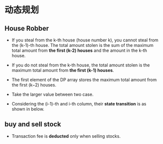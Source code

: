 # 动态规划

## House Robber

- If you steal from the k-th house (house number k), you cannot steal from the (k-1)-th house. The total amount stolen is the sum of the maximum total amount from **the first (k-2) houses** and the amount in the k-th house.

- If you do not steal from the k-th house, the total amount stolen is the maximum total amount from **the first (k-1) houses**.

- The first element of the DP array stores the maximum total amount from the first (k−2) houses.

- Take the larger value between two case.

- Considering the (i-1)-th and i-th column, their **state transition** is as shown in below.

## buy and sell stock

- Transaction fee is **deducted** only when selling stocks.
